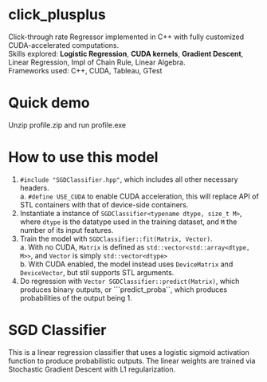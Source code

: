 # click_plusplus
Click-through rate Regressor implemented in C++ with fully customized CUDA-accelerated computations. <br>
Skills explored: **Logistic Regression**, **CUDA kernels**, **Gradient Descent**, Linear Regression, Impl of Chain Rule, Linear Algebra. <br>
Frameworks used: C++, CUDA, Tableau, GTest

# Quick demo
Unzip profile.zip and run profile.exe 

# How to use this model
1. ```#include "SGDClassifier.hpp"```, which includes all other necessary headers. <br>
    a. ```#define USE_CUDA``` to enable CUDA acceleration, this will replace API of STL containers with that of device-side containers.
2. Instantiate a instance of ```SGDClassifier<typename dtype, size_t M>```, where ```dtype``` is the datatype used in the training dataset, and ```M``` the number of its input features.
3. Train the model with ```SGDClassifier::fit(Matrix, Vector)```. <br>
    a. With no CUDA, ```Matrix``` is defined as ```std::vector<std::array<dtype, M>>```, and ```Vector``` is simply ```std::vector<dtype>``` <br>
    b. With CUDA enabled, the model instead uses ```DeviceMatrix``` and ```DeviceVector```, but stil supports STL arguments. <br>
4. Do regression with ```Vector SGDClassifier::predict(Matrix)```, which produces binary outputs, or ```predict_proba``, which produces probabilities of the output being 1.

# SGD Classifier
This is a linear regression classifier that uses a logistic sigmoid activation function to produce probabilistic outputs. The linear weights are trained via Stochastic Gradient Descent with L1 regularization.
